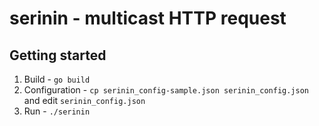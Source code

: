 # serinin - multicast HTTP request

## Getting started

1.  Build - `go build`
2.  Configuration - `cp serinin_config-sample.json serinin_config.json` and
    edit `serinin_config.json`
3.  Run - `./serinin`
